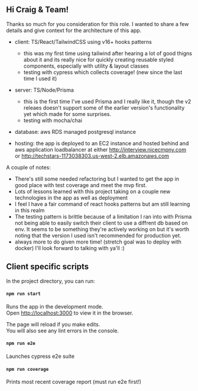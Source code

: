 ## Hi Craig & Team!

Thanks so much for you consideration for this role. I wanted to share a few details and give context for the architecture of this app.

* client: TS/React/TailwindCSS using v16+ hooks patterns
  * this was my first time using tailwind after hearing a lot of good thigns about it and its really nice for quickly creating reusable styled components, especially with utility & layout classes
  * testing with cypress which collects coverage! (new since the last time I used it)

* server: TS/Node/Prisma
  * this is the first time I've used Prisma and I really like it, though the v2 releaes doesn't support some of the earlier version's functionality yet which made for some surprises.
  * testing with mocha/chai

* database: aws RDS managed postgresql instance

* hosting: the app is deployed to an EC2 instance and hosted behind and aws application loadbalancer at either http://interview.nicecmpny.com or http://techstars-1173038303.us-west-2.elb.amazonaws.com


A couple of notes:
* There's still some needed refactoring but I wanted to get the app in good place with test coverage and meet the mvp first.
* Lots of lessons learned with this project taking on a couple new technologies in the app as well as deployment
* I feel I have a fair command of react hooks patterns but am still learning in this realm
* The testing pattern is brittle because of a limitation I ran into with Prisma not being able to easily switch their client to use a diffrent db based on env. It seems to be something they're actively working on but it's worth noting that the version I used isn't recommended for production yet.
* always more to do given more time! (stretch goal was to deploy with docker) I'll look forward to talking with ya'll :)


## Client specific scripts
In the project directory, you can run:

#### `npm run start`

Runs the app in the development mode.<br />
Open [http://localhost:3000](http://localhost:3000) to view it in the browser.

The page will reload if you make edits.<br />
You will also see any lint errors in the console.

#### `npm run e2e`

Launches cypress e2e suite

#### `npm run coverage`

Prints most recent coverage report (must run e2e first!)
